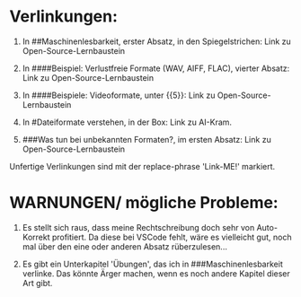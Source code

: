 # Verlinkungen:
1. In ##Maschinenlesbarkeit, erster Absatz, in den Spiegelstrichen: Link zu Open-Source-Lernbaustein

2. In ####Beispiel: Verlustfreie Formate (WAV, AIFF, FLAC), vierter Absatz: Link zu Open-Source-Lernbaustein

3. In ####Beispiele: Videoformate, unter {{5}}: Link zu Open-Source-Lernbaustein

4. In #Dateiformate verstehen, in der Box: Link zu AI-Kram.

5. ###Was tun bei unbekannten Formaten?, im ersten Absatz: Link zu Open-Source-Lernbaustein 

Unfertige Verlinkungen sind mit der replace-phrase 'Link-ME!' markiert. 




# WARNUNGEN/ mögliche Probleme: 

1. Es stellt sich raus, dass meine Rechtschreibung doch sehr von Auto-Korrekt profitiert. Da diese bei VSCode fehlt, wäre es vielleicht gut, noch mal über den eine oder anderen Absatz rüberzulesen...

2. Es gibt ein Unterkapitel 'Übungen', das ich in ###Maschinenlesbarkeit verlinke. Das könnte Ärger machen, wenn es noch andere Kapitel dieser Art gibt. 